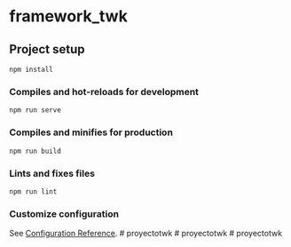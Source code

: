 # framework_twk

## Project setup
```
npm install
```

### Compiles and hot-reloads for development
```
npm run serve
```

### Compiles and minifies for production
```
npm run build
```

### Lints and fixes files
```
npm run lint
```

### Customize configuration
See [Configuration Reference](https://cli.vuejs.org/config/).
#   p r o y e c t o t w k  
 #   p r o y e c t o t w k  
 #   p r o y e c t o t w k  
 